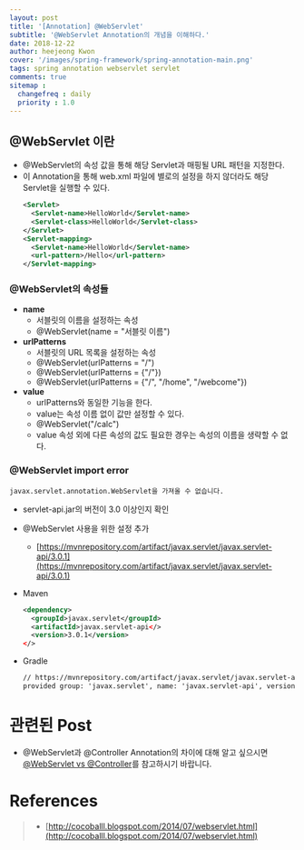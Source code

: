 ```yaml
---
layout: post
title: '[Annotation] @WebServlet'
subtitle: '@WebServlet Annotation의 개념을 이해하다.'
date: 2018-12-22
author: heejeong Kwon
cover: '/images/spring-framework/spring-annotation-main.png'
tags: spring annotation webservlet servlet
comments: true
sitemap :
  changefreq : daily
  priority : 1.0
---
```


## @WebServlet 이란
* @WebServlet의 속성 값을 통해 해당 Servlet과 매핑될 URL 패턴을 지정한다.
* 이 Annotation을 통해 web.xml 파일에 별로의 설정을 하지 않더라도 해당 Servlet을 실행할 수 있다.
  ```xml
  <Servlet>
    <Servlet-name>HelloWorld</Servlet-name>
    <Servlet-class>HelloWorld</Servlet-class>
  </Servlet>
  <Servlet-mapping>
    <Servlet-name>HelloWorld</Servlet-name>
    <url-pattern>/Hello</url-pattern>
  </Servlet-mapping>
  ```

### @WebServlet의 속성들
* **name**
    * 서블릿의 이름을 설정하는 속성 
    * @WebServlet(name = "서블릿 이름")
* **urlPatterns**
    * 서블릿의 URL 목록을 설정하는 속성  
    * @WebServlet(urlPatterns = "/")
    * @WebServlet(urlPatterns = {"/"})
    * @WebServlet(urlPatterns = {"/", "/home", "/webcome"})
* **value**
    * urlPatterns와 동일한 기능을 한다.
    * value는 속성 이름 없이 값만 설정할 수 있다. 
    * @WebServlet("/calc")
    * value 속성 외에 다른 속성의 값도 필요한 경우는 속성의 이름을 생략할 수 없다.

### @WebServlet import error
`javax.servlet.annotation.WebServlet을 가져올 수 없습니다.`
* servlet-api.jar의 버전이 3.0 이상인지 확인
* @WebServlet 사용을 위한 설정 추가
    * [https://mvnrepository.com/artifact/javax.servlet/javax.servlet-api/3.0.1](https://mvnrepository.com/artifact/javax.servlet/javax.servlet-api/3.0.1)

* Maven
  ```xml
  <dependency>
    <groupId>javax.servlet</groupId>
    <artifactId>javax.servlet-api</>
    <version>3.0.1</version>
  </>
  ```

* Gradle
  ```xml
  // https://mvnrepository.com/artifact/javax.servlet/javax.servlet-api
  provided group: 'javax.servlet', name: 'javax.servlet-api', version: '3.0.1'
  ```

# 관련된 Post
* @WebServlet과 @Controller Annotation의 차이에 대해 알고 싶으시면 [@WebServlet vs @Controller](https://gmlwjd9405.github.io/2018/12/22/webservlet-vs-controller.html)를 참고하시기 바랍니다.

# References
> - [http://cocoballl.blogspot.com/2014/07/webservlet.html](http://cocoballl.blogspot.com/2014/07/webservlet.html)
